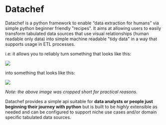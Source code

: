 # Datachef

Datachef is a python framework to enable “data extraction for humans” via simple python beginner friendly "recipes". It aims at allowing users to easily transform tabulated data sources that use visual relationships (human readable only data) into simple machine readable "tidy data" in a way that supports usage in ETL processes.

i.e: it allows you to reliably turn something that looks like this: 

![](./images/bands-before.png)

into something that looks like this:

![](./images/bands-after.png)

_Note: the above image was cropped short for practical reasons_.

Datachef provides a simple api suitable for **data analysts or people just beginning their journey with python** but is built to be _highly_ extensible as needed and can be configured to support niche use cases and/or domain specific tabulated data sources.
